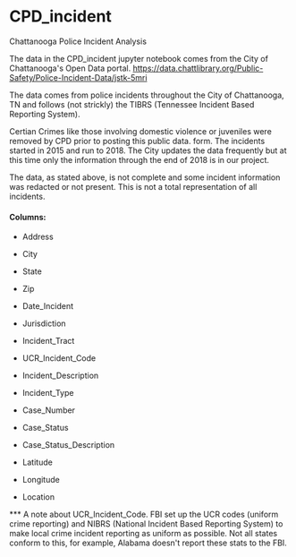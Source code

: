 # CPD_incident
Chattanooga Police Incident Analysis

The data in the CPD_incident jupyter notebook comes from the City of Chattanooga's Open Data portal.
https://data.chattlibrary.org/Public-Safety/Police-Incident-Data/jstk-5mri

The data comes from police incidents throughout the City of Chattanooga, TN and follows (not strickly) the TIBRS (Tennessee Incident Based Reporting System). 

Certian Crimes like those involving domestic violence or juveniles were removed by CPD prior to posting this public data.
form. The incidents started in 2015 and run to 2018. The City updates the data frequently but at this time only the information through the end of 2018 is in our project.

The data, as stated above, is not complete and some incident information was redacted or not present.  This is not a total representation of all incidents.

#### Columns:
- Address

- City
- State                      
- Zip                        
- Date_Incident              
- Jurisdiction               
- Incident_Tract           
- UCR_Incident_Code          
- Incident_Description
- Incident_Type
- Case_Number
- Case_Status   
- Case_Status_Description   
- Latitude               
- Longitude     
- Location   

*** A note about UCR_Incident_Code.  FBI set up the UCR codes (uniform crime reporting) and NIBRS (National Incident Based Reporting System) to make local crime incident reporting as uniform as possible.  Not all states conform to this, for example, Alabama doesn't report these stats to the FBI.
